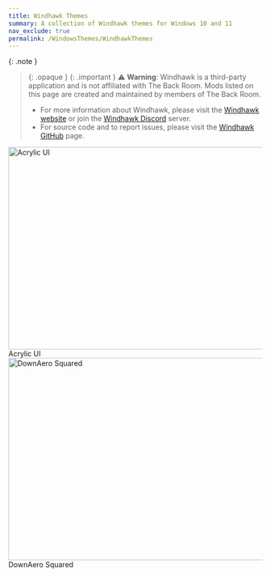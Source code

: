 ```yaml
---
title: Windhawk Themes
summary: A collection of Windhawk themes for Windows 10 and 11
nav_exclude: true
permalink: /WindowsThemes/WindhawkThemes
---
```


{: .note }
> {: .opaque }
> {: .important }
> ⚠️ **Warning**: Windhawk is a third-party application and is not affiliated with The Back Room. Mods listed on this page are created and maintained by members of The Back Room.  
> 
> - For more information about Windhawk, please visit the [Windhawk website](https://windhawk.net) or join the [Windhawk Discord](https://discord.com/servers/windhawk-923944342991818753) server.
> - For source code and to report issues, please visit the [Windhawk GitHub](https://github.com/ramensoftware/windhawk) page.

<div class="gallery text-delta">
<div class="gallery-item">
<a target="_blank" href="https://the-back-room.info/WindowsThemes/WindhawkThemes/AcrylicUI">
<img src="https://the-back-room.info/assets/images/previews/notification-center-styler/acrylic.bmp?raw=True" alt="Acrylic UI" width="600" height="400">
</a>
<div class="desc">Acrylic UI</div>
</div>
<div class="gallery-item">
<a target="_blank" href="https://the-back-room.info/WindowsThemes/WindhawkThemes/DownAeroSquared">
<img src="https://the-back-room.info/assets/images/previews/windhawk-themes/down-aero-squared/Preview.bmp?raw=True" alt="DownAero Squared" width="600" height="400">
</a>
<div class="desc">DownAero Squared</div>
</div>
</div>